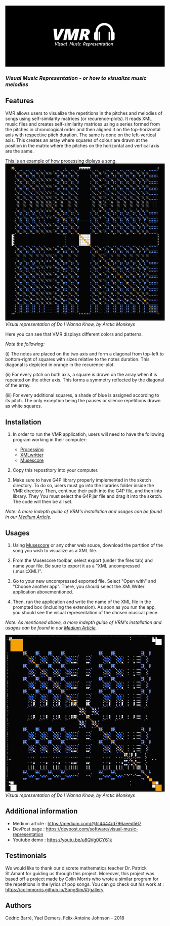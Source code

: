 ![](visuals/logo_vmr.jpg)
### _Visual Music Representation - or how to visualize music melodies_ 

## Features
VMR allows users to visualize the repetitions in the pitches and melodies of songs using self-similarity matrices (or recurence-plots).
It reads XML music files and creates self-similarity matrices using a series formed from the pitches in chronological order and then aligned it on the top-horizontal axis with respective pitch duration. The same is done on the left-vertical axis. This creates an array where squares of colour are drawn at the position in the matrix where the pitches on the horizontal and vertical axis are the same.

This is an example of how processing diplays a song.
![](visuals/do_i_wanna_know_vmr.jpeg)
_Visual representation of Do I Wanna Know, by Arctic Monkeys_

Here you can see that VMR displays different colors and patterns. 

_Note the following:_

(i)   The notes are placed on the two axis and form a diagonal from top-left to bottom-right of squares with sizes relative to the notes       duration. This diagonal is depicted in orange in the recurence-plot.

(ii)  For every pitch on both axis, a square is drawn on the array when it is repeated on the other axis. This forms a symmetry               reflected by the diagonal of the array.

(iii) For every additional squares, a shade of blue is assigned according to its pitch. The only exception being the pauses or silence         repetitions drawn as white squares.

## Installation

1) In order to run the VMR applicatioh, users will need to have the following program working in their computer:
   - [Processing](https://processing.org/)
   - [XMLwritter](https://xmlwriter.net/)
   - [Musescore](https://musescore.org/en)

2) Copy this repostitory into your computer.

3) Make sure to have G4P library properly implemented in the sketch directory. To do so, users must go into the libraries folder inside    the VMR directory. Then, continue their path into the G4P file, and then into library. They You must select the G4P.jar file and drag    it into the sketch. The code will then be all set.

_Note: A more indepth guide of VRM's installation and usages can be found in our [Medium Article](https://medium.com/@fil4444/d796aeed567)._ 

## Usages
1) Using [Musescore](https://musescore.org/en) or any other web souce, download the partition of the song you wish to visualize as a XML file. 

2) From the Musescore toolbar, select export (under the files tab) and name your file. Be sure to export it as a "XML uncompressed  (.musicXML)".

3) Go to your new uncompressed exported file. Select "Open with" and "Choose another app". There, you should select the XMLWriter application abovementioned.

4) Then, run the application and write the name of the XML file in the prompted box (including the extension). As soon as you run the app, you should see the visual representation of the chosen musical piece.

_Note: As mentioned above, a more indepth guide of VRM's installation and usages can be found in our [Medium Article](https://medium.com/@fil4444/d796aeed567)._ 

![](visuals/mobby_dick_vmr.jpeg)
_Visual representation of Do I Wanna Know, by Arctic Monkeys_

## Additional information
- Medium article : https://medium.com/@fil4444/d796aeed567
- DevPost page   : https://devpost.com/software/visual-music-representation 
- Youtube demo   : https://youtu.be/u8QVg0CY61k

## Testimonials
We would like to thank our discrete mathematics teacher Dr. Patrick St.Amant for guiding us through this project. Moreover, this project was based off a project made by Colin Morris who wrote a similar program for the repetitions in the lyrics of pop songs. You can go check out his work at : https://colinmorris.github.io/SongSim/#/gallery

## Authors
Cédric Barré, Yael Demers, Félix-Antoine Johnson - 2018
  
